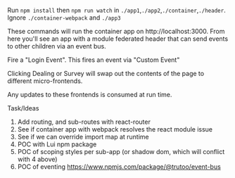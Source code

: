 Run `npm install` then `npm run watch` in `./app1`,`./app2`,`./container`,`./header`. Ignore `./container-webpack` and `./app3`

These commands will run the container app on http://localhost:3000. From here you'll see an app with a module federated header that can send events to other children via an event bus. 

Fire a "Login Event". This fires an event via "Custom Event"

Clicking Dealing or Survey will swap out the contents of the page to different micro-frontends. 

Any updates to these frontends is consumed at run time.


Task/Ideas

1. Add routing, and sub-routes with react-router
2. See if container app with webpack resolves the react module issue
3. See if we can override import map at runtime
4. POC with Lui npm package
5. POC of scoping styles per sub-app (or shadow dom, which will conflict with 4 above)
6. POC of eventing https://www.npmjs.com/package/@trutoo/event-bus
